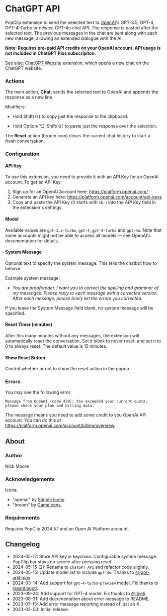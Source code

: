 # ChatGPT API

PopClip extension to send the selected text to [OpenAI](https://openai.com/)'s GPT-3.5, GPT-4, GPT-4-Turbo or newest GPT-4o chat API. The response is pasted after the selected text. The previous messages in the chat are sent along with each new message, allowing an extended dialogue with the AI.

**Note: Requires pre-paid API credits on your OpenAI account. API usage is not included in ChatGPT Plus subscripiton.**

See also: [ChatGPT Website](https://www.popclip.app/extensions/x/73pbck) extension, which opens a new chat on the ChatGPT website.

### Actions

The main action, **Chat**, sends the selected text to OpenAI and
appends the response as a new line.

Modifiers:

- Hold Shift(⇧) to copy just the response to the clipboard.

- Hold Option(⌥)-Shift(⇧) to paste just the response over the selection.

The **Reset** action (broom icon) clears the current chat history to start a
fresh conversation.

### Configuration

#### API Key

To use this extension, you need to provide it with an API Key for an OpenAI
account. To get an API Key:

1. Sign up for an OpenAI Account here: <https://platform.openai.com/>
2. Generate an API key here: <https://platform.openai.com/account/api-keys>
3. Copy and paste the API Key (it starts with `sk-`) into the _API Key_ field in
   the extension's settings.

#### Model

Available values are `gpt-3.5-turbo`, `gpt-4`, `gpt-4-turbo` and `gpt-4o`. Note that some accounts might not be able to access all models — see OpenAI's documentation for details.

#### System Message

Optional text to specify the system message. This tells the chatbot how to behave.

Example system message:

- _You are proofreader. I want you to correct the spelling and grammar of my messages. Please reply to each message with a corrected version. After each message, please briely list the errors you corrected._

If you leave the System Message field blank, no system message will be specified.

#### Reset Timer (minutes)

After this many minutes without any messages, the extension will automatically
reset the conversation. Set it blank to never reset, and set it to 0 to always
reset. The default value is 15 minutes.

#### Show Reset Button

Control whether or not to show the reset action in the popup.

### Errors

You may see the following error:

`Message from OpenAI (code 429): You exceeded your current quota, please check your plan and billing data.`

The message means you need to add some credit to you OpenAI API account. You can do this at <https://platform.openai.com/account/billing/overview>.

## About

### Author

Nick Moore

### Acknowledgements

Icons:

- "openai" by [Simple Icons](https://simpleicons.org/).
- "broom" by [GameIcons](https://game-icons.net/).

### Requirements

Requires PopClip 2024.5.1 and an Open AI Platform account.

## Changelog

- 2024-05-17: Store API key in keychain. Configurable system message. PopClip bar stays on screen after pressing reset.
- 2024-05-15 (2): Rename to `ChatGPT API` and refactor code slightly.
- 2024-05-15: Update model list to include `gpt-4o`. Thanks to [@igor-arkhipov](https://github.com/igor-arkhipov).
- 2024-03-14: Add support for `gpt-4-turbo-preview` model. Fix thanks to [@santiagoti](https://github.com/santiagoti).
- 2023-09-24: Add support for GPT-4 model. Fix thanks to [@rijieli](https://github.com/pilotmoon/PopClip-Extensions/pull/1225).
- 2023-08-31: Add documentation about error message to README.
- 2023-07-15: Add error message reporting instead of just an X.
- 2023-03-03: Initial release.
